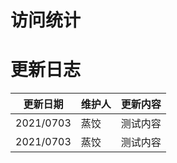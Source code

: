 # 访问统计

<script id="LA-DATA-WIDGET" crossorigin="anonymous" charset="UTF-8" src="https://v6-widget.51.la/v6/3Ivp74LsSjfO1pXU/quote.js?theme=#1690FF,#333333,#999999,#333333,#FFFFFF,#1690FF,14&col=true&f=14&badge=icon_0&icon=left"></script>

# 更新日志

| 更新日期 | 维护人 | 更新内容 |
| ----------------------- | --------------- | ---------------- |
|   2021/0703     |  蒸饺 | 测试内容 |
|   2021/0703 |  蒸饺 | 测试内容 |
